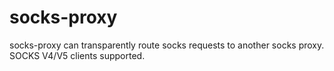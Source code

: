 # socks-proxy

socks-proxy can transparently route socks requests to another socks proxy.
SOCKS V4/V5 clients supported.
